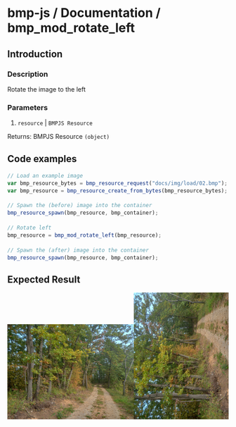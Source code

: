 # bmp-js / Documentation / bmp_mod_rotate_left
## Introduction

### Description

Rotate the image to the left

### Parameters

1. `resource` | `BMPJS Resource`

Returns: BMPJS Resource `(object)`

## Code examples

```js
// Load an example image
var bmp_resource_bytes = bmp_resource_request("docs/img/load/02.bmp");
var bmp_resource = bmp_resource_create_from_bytes(bmp_resource_bytes);

// Spawn the (before) image into the container
bmp_resource_spawn(bmp_resource, bmp_container);

// Rotate left
bmp_resource = bmp_mod_rotate_left(bmp_resource);

// Spawn the (after) image into the container
bmp_resource_spawn(bmp_resource, bmp_container);
```

## Expected Result

![expected-result](./img/020.png)
